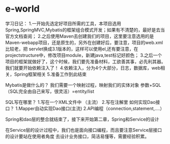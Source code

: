 # e-world
学习日记：
1.一开始先选定好项目所需的工具，本项目选用  Spring,SpringMVC,Mybatis的框架组合模式开发；如果有不清楚的，最好是去当官方文档查阅；
2.之后使用Maven去创建我们的项目，这里要注意选用的是Maven-webapp项目，还是原生的，另外在创建好后，要注意，项目的web.xml比较老，把
servlet换成3.1版本的，这样可以使用el,还有要注意，在projectstructure中，修改项目module，新建java,test标记好颜色；
3.之后一个项目的框架就做好了，这个时候，我们要先准备材料，工欲善其事，必先利其器。我们就要开始依赖注入了！
4.依赖注入，分为4个大部分，日志，数据库，web相关，Spring框架相关
5.准备工作到此结束

Mybatis是做什么的？
我们需要一个映射过程，映射我们的实体对象
参数+SQL（SQL完全由自己来写，很灵活）=entity/list

SQL写在哪里？   1.写在一个XML文件中 （主流）   2.写在注解里
如何实现Dao接口？  1.Mapper自动实现Dao接口(主流)    2.API编程（connection,statement,....）

Spring和dao层的整合就结束了，接下来开始第二章，Spring和Service的设计

在Service层的设计过程中，我们也是面向接口编程，而且要注意Service层接口的设计要站在使用者角度
去设计业务接口，简洁易懂等，需要经验积累。
